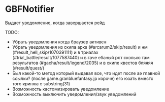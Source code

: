 # GBFNotifier

Выдает уведомление, когда завершается рейд

TODO:
* Убрать уведомления когда браузер активен
* Убрать уведомления из скипа арка (#arcarum2/skip/result) и нм (#result_hell_skip/1070391111) и в триалах (#trial_battle/result/1077587440) и в гаче ебаный рот сколько там результатов (#gacha/result/legend/2035) и в скипе квестов бляяяя (#result/quest/)
* Был какой-то метод который выдавал все, что идет после аэ главной ссылки? (после game.granbluefantasy.jp короче) его юзать вместо того кринжа с substring(31)
* Возможность кастомизировать уведомление
* Возможность выключить уведомления/звук уведомлений
